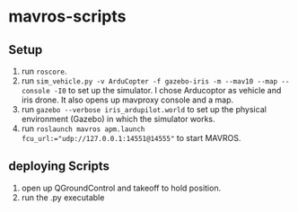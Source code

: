 # mavros-scripts

## Setup
1. run ```roscore```.
2. run ```sim_vehicle.py -v ArduCopter -f gazebo-iris -m --mav10 --map --console -I0``` to set up the simulator. I chose Arducoptor as vehicle and iris drone. It also opens up     mavproxy console and a map.
3. run ```gazebo --verbose iris_ardupilot.world``` to set up the physical environment (Gazebo) in which the simulator works.
4. run ```roslaunch mavros apm.launch fcu_url:="udp://127.0.0.1:14551@14555"``` to start MAVROS.

## deploying Scripts
1. open up QGroundControl and takeoff to hold position. 
2. run the .py executable
